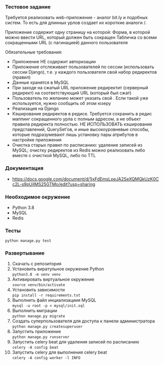 ### Тестовое задание ###

Требуется реализовать web-приложение - аналог bit.ly и подобных систем.
То есть для длинных урлов создает их короткие аналоги <domain>/<subpart>.

Приложение содержит одну страницу на которой:
Форма, в которой можно ввести URL, который должен быть сокращен
Табличка со всеми сокращенными URL (с пагинацией) данного пользователя

Обязательные требования:
* Приложение НЕ содержит авторизации
* Приложение отслеживает пользователей по сессии (использовать сессии Django), т.е. у каждого пользователя свой набор редиректов (правил)
* Данные хранятся в MySQL
* При заходе на сжатый URL приложение редиректит (серверный редирект) на соответствующий URL (который был сжат)
* Пользователь по желанию может указать свой <subpart>. Если такой <subpart> уже используется, нужно сообщить об этом юзеру
* Реализация на Django
* Кэширование редиректов в редисе. Требуется сохранить в редис маппинг сокращенного урла с полным адресом, а не объект правила редиректа полностью. НЕ ИСПОЛЬЗОВАТЬ кэширование представлений, QuerySet’ов, и иные высокоуровневые способы, которые подразумевают лишь установку пары атрибутов в настройке приложения
* Очистка старых правил по расписанию:
удаление записей из MySQL; 
 очистку редиректов из Redis можно реализовать либо вместе с очисткой MySQL, либо по TTL

### Документация ###

* https://docs.google.com/document/d/1jxFdEmsLpeJA2SeXQMQkUzK0Cc2L-s9pUilMS25GTMo/edit?usp=sharing

### Необходимое окружение ###

* Python 3.8
* MySQL
* Redis

### Тесты ###
   `python manage.py test`

### Развертывание ###

1. Скачать с репозитория
2. Установить виратульное окружение Python  
   `python3.8 -m venv venv`
3. Активировать виртуальное окружение  
    `source venv/bin/activate`
4. Установить зависимости  
    `pip install -r requirements.txt`
5. Выполнить файл инциализациия MySQL  
    `mysql -u root -p < mysql/init.sql`
6. Выполнить миграции  
    `python manage.py migrate`
7. Создать суперпользователя для доступа к панели администратора  
    `python manage.py createsuperuser`
8. Запустить приложение  
    `python manage.py runserver`
9. Запустить celery beat для удаления записей по расписанию  
    `celery -A config beat `
10. Запустить celery для выполнения celery beat  
    `celery -A config worker -l INFO`